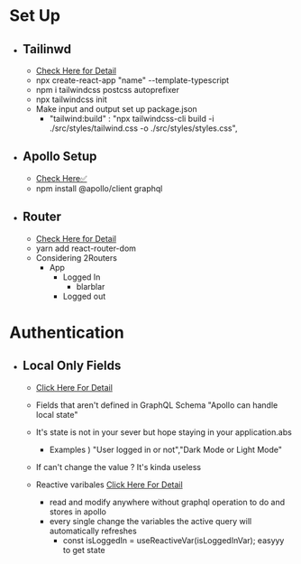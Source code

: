 # Set Up

- ## Tailinwd

  - [Check Here for Detail](https://tailwindcss.com/docs/guides/create-react-app)
  - npx create-react-app "name" --template-typescript
  - npm i tailwindcss postcss autoprefixer
  - npx tailwindcss init
  - Make input and output set up package.json
    - "tailwind:build" : "npx tailwindcss-cli build -i ./src/styles/tailwind.css -o ./src/styles/styles.css",

- ## Apollo Setup

  - [Check Here✅](https://www.apollographql.com/docs/react/get-started/)
  - npm install @apollo/client graphql

- ## Router
  - [Check Here for Detail](https://v5.reactrouter.com/web/guides/quick-start)
  - yarn add react-router-dom
  - Considering 2Routers
    - App
      - Logged In
        - blarblar
      - Logged out

# Authentication

- ## Local Only Fields

  - [Click Here For Detail](https://www.apollographql.com/docs/react/local-state/managing-state-with-field-policies/)
  - Fields that aren't defined in GraphQL Schema "Apollo can handle local state"
  - It's state is not in your sever but hope staying in your application.abs

    - Examples ) "User logged in or not","Dark Mode or Light Mode"

  - If can't change the value ? It's kinda useless
  - Reactive varibales [Click Here For Detail](https://www.apollographql.com/docs/react/local-state/reactive-variables/)
    - read and modify anywhere without graphql operation to do and stores in apollo
    - every single change the variables the active query will automatically refreshes
      - const isLoggedIn = useReactiveVar(isLoggedInVar); easyyy to get state
